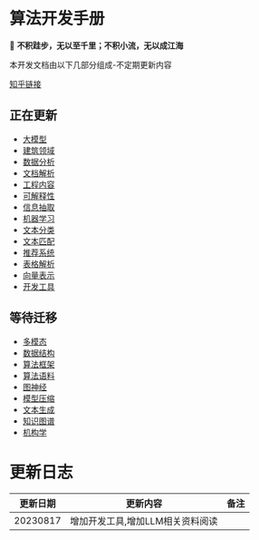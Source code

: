 # 算法开发手册

📢 **不积跬步，无以至千里；不积小流，无以成江海**


本开发文档由以下几部分组成-不定期更新内容

[知乎链接](https://www.zhihu.com/people/zhangyj-n)

## 正在更新

* [大模型](https://kg-nlp.github.io/Algorithm-Project-Manual/大模型/)
* [建筑领域](https://kg-nlp.github.io/Algorithm-Project-Manual/建筑领域/)
* [数据分析](https://kg-nlp.github.io/Algorithm-Project-Manual/数据分析/)
* [文档解析](https://kg-nlp.github.io/Algorithm-Project-Manual/文档解析/)
* [工程内容](https://kg-nlp.github.io/Algorithm-Project-Manual/工程内容/)
* [可解释性](https://kg-nlp.github.io/Algorithm-Project-Manual/可解释性/)
* [信息抽取](https://kg-nlp.github.io/Algorithm-Project-Manual/信息抽取/)
* [机器学习](https://kg-nlp.github.io/Algorithm-Project-Manual/机器学习/)
* [文本分类](https://kg-nlp.github.io/Algorithm-Project-Manual/文本分类/)
* [文本匹配](https://kg-nlp.github.io/Algorithm-Project-Manual/文本匹配/)
* [推荐系统](https://kg-nlp.github.io/Algorithm-Project-Manual/推荐系统/)
* [表格解析](https://kg-nlp.github.io/Algorithm-Project-Manual/表格解析/)
* [向量表示](https://kg-nlp.github.io/Algorithm-Project-Manual/向量表示/)
* [开发工具](https://kg-nlp.github.io/Algorithm-Project-Manual/开发工具/)

## 等待迁移

* [多模态](https://kg-nlp.github.io/Algorithm-Project-Manual/多模态/)
* [数据结构](https://kg-nlp.github.io/Algorithm-Project-Manual/数据结构/)
* [算法框架](https://kg-nlp.github.io/Algorithm-Project-Manual/算法框架/)
* [算法语料](https://kg-nlp.github.io/Algorithm-Project-Manual/算法语料/)
* [图神经](https://kg-nlp.github.io/Algorithm-Project-Manual/图神经/)
* [模型压缩](https://kg-nlp.github.io/Algorithm-Project-Manual/模型压缩/)
* [文本生成](https://kg-nlp.github.io/Algorithm-Project-Manual/文本生成/)
* [知识图谱](https://kg-nlp.github.io/Algorithm-Project-Manual/知识图谱/)   
* [机构学](https://kg-nlp.github.io/Algorithm-Project-Manual/机构学/)



# 更新日志

| 更新日期 | 更新内容                         | 备注 |
| -------- | -------------------------------- | ---- |
| 20230817 | 增加开发工具,增加LLM相关资料阅读 |      |




